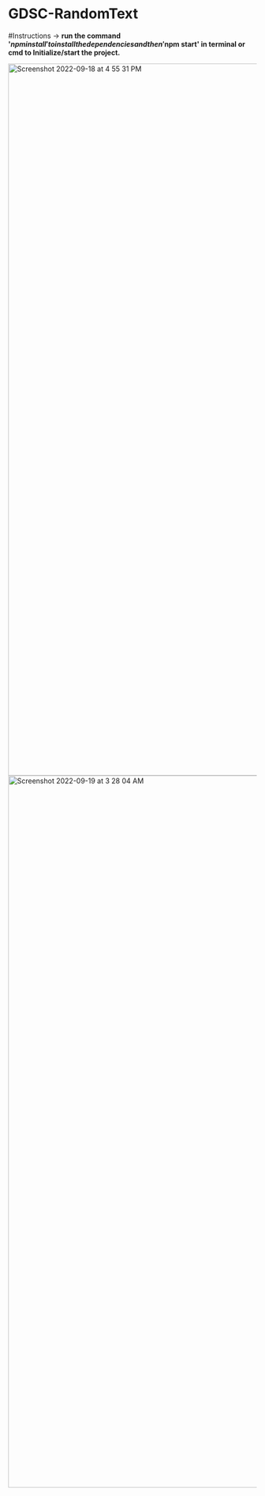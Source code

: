 # GDSC-RandomText


#Instructions -> <b>run the command '$npm install' to install the dependencies and then '$npm start' in terminal or cmd to Initialize/start the project.</b>

<img width="1440" alt="Screenshot 2022-09-18 at 4 55 31 PM" src="https://user-images.githubusercontent.com/68033955/190899858-ac750198-19ee-4908-8619-7653274cecb8.png">

<img width="1440" alt="Screenshot 2022-09-19 at 3 28 04 AM" src="https://user-images.githubusercontent.com/68033955/190930076-1da39c21-6353-46a5-ad1f-6e32491ae727.png">


